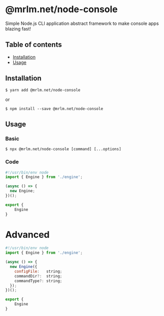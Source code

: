 # @mrlm.net/node-console

Simple Node.js CLI application abstract framework to make console apps blazing fast!

## Table of contents

- [Installation](#installation)
- [Usage](#usage)

## Installation

```shell
$ yarn add @mrlm.net/node-console
```

or 

```shell
$ npm install --save @mrlm.net/node-console
```

## Usage

### Basic 

```shell
$ npx @mrlm.net/node-console [command] [...options]
```

### Code

```javascript
#!/usr/bin/env node
import { Engine } from './engine';

(async () => {
  new Engine;
})();

export {
    Engine
}
```

# Advanced

```javascript
#!/usr/bin/env node
import { Engine } from './engine';

(async () => {
  new Engine({
    configFile:   string;
    commandDir?:  string;
    commandType?: string;
  });
})();

export {
    Engine
}
```